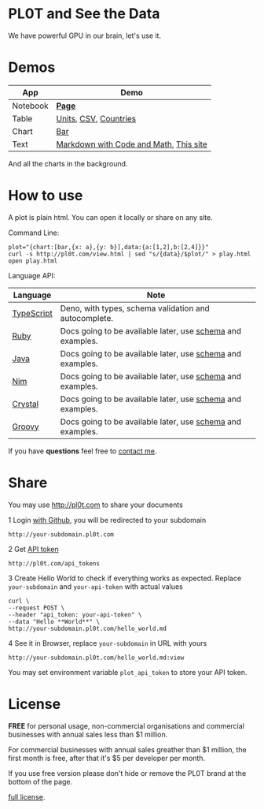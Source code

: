 # <span class="brand">PL0T</span> and <span class="bold blue nowrap">See the Data</span>

We have powerful GPU in our brain, let's use it.


# Demos

App      | Demo
-------- | --------------------------------------------------------------
Notebook | **[Page][notebook_page]**
Table    | [Units][table_units], [CSV][table_csv], [Countries][table_countries]
Chart    | [Bar][chart_bar]
Text     | [Markdown with Code and Math][markdown_page], [This site][markdown_site]

And all the charts in the background.

# How to use

<span class="hero">
  A plot is <span class="bold">plain html</span>.
  You can open it <span class="bold">locally or share</span> on any site.
</span>

Command Line:

    plot="{chart:[bar,{x: a},{y: b}],data:{a:[1,2],b:[2,4]}}"
    curl -s http://pl0t.com/view.html | sed "s/{data}/$plot/" > play.html
    open play.html

Language API:

Language               | Note
---------------------- | --------------------------------------------------------------
[TypeScript][deno_api] | Deno, with types, schema validation and autocomplete.
[Ruby][ruby_api]       | Docs going to be available later, use [schema][schema] and examples.
[Java][java_api]       | Docs going to be available later, use [schema][schema] and examples.
[Nim][nim_api]         | Docs going to be available later, use [schema][schema] and examples.
[Crystal][crystal_api] | Docs going to be available later, use [schema][schema] and examples.
[Groovy][groovy_api]   | Docs going to be available later, use [schema][schema] and examples.

If you have **questions** feel free to [contact me](https://github.com/al6x/pl0t/issues).


# Share

You may use http://pl0t.com to share your documents

1 Login [with Github](http://pl0t.com/login), you will be redirected to your subdomain

    http://your-subdomain.pl0t.com

2 Get [API token](http://pl0t.com/api_tokens)

    http://pl0t.com/api_tokens

3 Create Hello World to check if everything works as expected. Replace `your-subdomain`
and `your-api-token` with actual values

    curl \
    --request POST \
    --header "api_token: your-api-token" \
    --data "Hello **World**" \
    http://your-subdomain.pl0t.com/hello_world.md

4 See it in Browser, replace `your-subdomain` in URL with yours

    http://your-subdomain.pl0t.com/hello_world.md:view

You may set environment variable `plot_api_token` to store your API token.


# License

**FREE** for personal usage, non-commercial organisations and commercial businesses with annual
sales less than $1 million.

For commercial businesses with annual sales greather than $1 million, the first month is free,
after that it's $5 per developer per month.

If you use free version please don't hide or remove the <span class="brand">PL0T</span> brand at
the bottom of the page.

[full license](https://github.com/al6x/pl0t/tree/main/license).


[deno_api]: https://github.com/al6x/pl0t/tree/main/api/deno
[ruby_api]: https://github.com/al6x/pl0t/tree/main/api/ruby
[java_api]: https://github.com/al6x/pl0t/tree/main/api/java
[nim_api]: https://github.com/al6x/pl0t/tree/main/api/nim
[crystal_api]: https://github.com/al6x/pl0t/tree/main/api/crystal
[groovy_api]: https://github.com/al6x/pl0t/tree/main/api/groovy

[schema]: https://github.com/al6x/pl0t/blob/main/files/view-1/schema/blocks.ts


[notebook_page]: http://files.pl0t.com/view/samples/page/page.yml:view
[table_units]: http://files.pl0t.com/view/samples/table/units.yml:view
[table_csv]: http://files.pl0t.com/view/samples/table/units.csv:view
[table_countries]: http://files.pl0t.com/view/samples/table/countries.yml:view

[chart_bar]: http://files.pl0t.com/view/samples/chart/bar.yml:view

[markdown_page]: http://files.pl0t.com/view/samples/text/text.md:view
[markdown_site]: http://files.pl0t.com/view/samples/text/pl0t.md:view